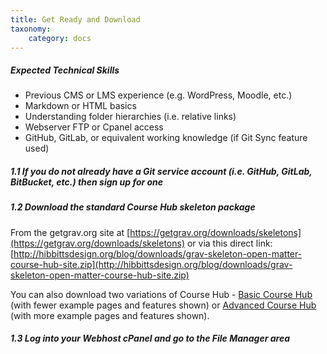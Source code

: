 ```yaml
---
title: Get Ready and Download
taxonomy:
    category: docs
---
```


##### Expected Technical Skills

* Previous CMS or LMS experience (e.g. WordPress, Moodle, etc.)
* Markdown or HTML basics
* Understanding folder hierarchies (i.e. relative links)
* Webserver FTP or Cpanel access
* GitHub, GitLab, or equivalent working knowledge (if Git Sync feature used)

##### 1.1 If you do not already have a Git service account (i.e. GitHub, GitLab, BitBucket, etc.) then sign up for one

##### 1.2 Download the standard Course Hub skeleton package

From the getgrav.org site at [https://getgrav.org/downloads/skeletons](https://getgrav.org/downloads/skeletons) or via this direct link: [http://hibbittsdesign.org/blog/downloads/grav-skeleton-open-matter-course-hub-site.zip](http://hibbittsdesign.org/blog/downloads/grav-skeleton-open-matter-course-hub-site.zip)

You can also download two variations of Course Hub - [Basic Course Hub](http://hibbittsdesign.org/blog/downloads/grav-skeleton-open-matter-course-hub-site-basic.zip) (with fewer example pages and features shown) or [Advanced Course Hub](http://hibbittsdesign.org/blog/downloads/grav-skeleton-open-matter-course-hub-site-advanced.zip) (with more example pages and features shown).

##### 1.3 Log into your Webhost cPanel and go to the File Manager area
